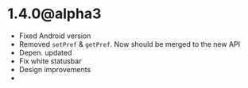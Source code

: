 # 1.4.0@alpha3

- Fixed Android version
- Removed `setPref` & `getPref`. Now should be merged to the new API
- Depen. updated
- Fix white statusbar
- Design improvements
- 